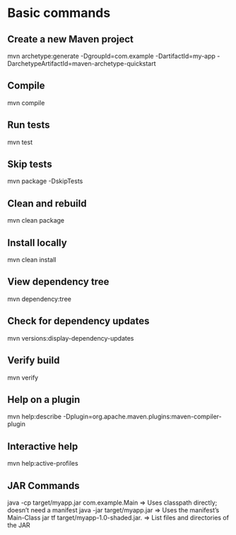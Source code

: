 # Basic commands

## Create a new Maven project
mvn archetype:generate -DgroupId=com.example -DartifactId=my-app -DarchetypeArtifactId=maven-archetype-quickstart

## Compile
mvn compile

## Run tests
mvn test

## Skip tests
mvn package -DskipTests

## Clean and rebuild
mvn clean package

## Install locally
mvn clean install

## View dependency tree
mvn dependency:tree

## Check for dependency updates
mvn versions:display-dependency-updates

## Verify build
mvn verify

## Help on a plugin
mvn help:describe -Dplugin=org.apache.maven.plugins:maven-compiler-plugin

## Interactive help
mvn help:active-profiles

## JAR Commands
java -cp target/myapp.jar com.example.Main => Uses classpath directly; doesn’t need a manifest
java -jar target/myapp.jar                 => Uses the manifest’s Main-Class
jar tf target/myapp-1.0-shaded.jar.        => List files and directories of the JAR
